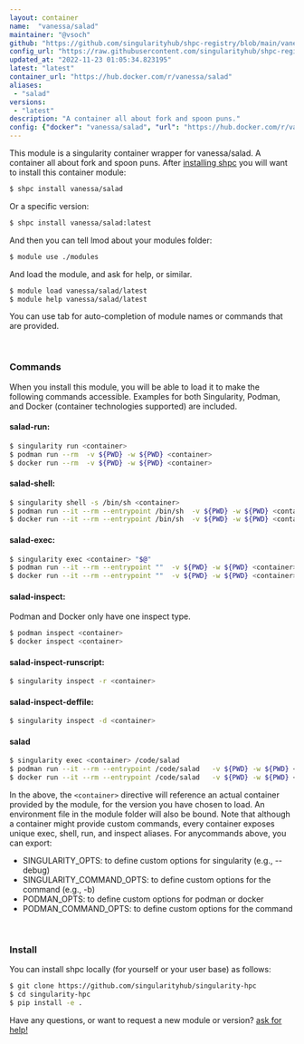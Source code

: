 ```yaml
---
layout: container
name:  "vanessa/salad"
maintainer: "@vsoch"
github: "https://github.com/singularityhub/shpc-registry/blob/main/vanessa/salad/container.yaml"
config_url: "https://raw.githubusercontent.com/singularityhub/shpc-registry/main/vanessa/salad/container.yaml"
updated_at: "2022-11-23 01:05:34.823195"
latest: "latest"
container_url: "https://hub.docker.com/r/vanessa/salad"
aliases:
 - "salad"
versions:
 - "latest"
description: "A container all about fork and spoon puns."
config: {"docker": "vanessa/salad", "url": "https://hub.docker.com/r/vanessa/salad", "maintainer": "@vsoch", "description": "A container all about fork and spoon puns.", "filter": ["^(?!.*add_github-actions).*$"], "latest": {"latest": "sha256:e8302da47e3200915c1d3a9406d9446f04da7244e4995b7135afd2b79d4f63db"}, "tags": {"latest": "sha256:e8302da47e3200915c1d3a9406d9446f04da7244e4995b7135afd2b79d4f63db"}, "aliases": {"salad": "/code/salad"}, "docker_scripts": {"fork": "docker_fork.sh"}, "singularity_scripts": {"fork": "singularity_fork.sh"}, "env": {"maintainer": "vsoch"}}
---
```


This module is a singularity container wrapper for vanessa/salad.
A container all about fork and spoon puns.
After [installing shpc](#install) you will want to install this container module:


```bash
$ shpc install vanessa/salad
```

Or a specific version:

```bash
$ shpc install vanessa/salad:latest
```

And then you can tell lmod about your modules folder:

```bash
$ module use ./modules
```

And load the module, and ask for help, or similar.

```bash
$ module load vanessa/salad/latest
$ module help vanessa/salad/latest
```

You can use tab for auto-completion of module names or commands that are provided.

<br>

### Commands

When you install this module, you will be able to load it to make the following commands accessible.
Examples for both Singularity, Podman, and Docker (container technologies supported) are included.

#### salad-run:

```bash
$ singularity run <container>
$ podman run --rm  -v ${PWD} -w ${PWD} <container>
$ docker run --rm  -v ${PWD} -w ${PWD} <container>
```

#### salad-shell:

```bash
$ singularity shell -s /bin/sh <container>
$ podman run --it --rm --entrypoint /bin/sh  -v ${PWD} -w ${PWD} <container>
$ docker run --it --rm --entrypoint /bin/sh  -v ${PWD} -w ${PWD} <container>
```

#### salad-exec:

```bash
$ singularity exec <container> "$@"
$ podman run --it --rm --entrypoint ""  -v ${PWD} -w ${PWD} <container> "$@"
$ docker run --it --rm --entrypoint ""  -v ${PWD} -w ${PWD} <container> "$@"
```

#### salad-inspect:

Podman and Docker only have one inspect type.

```bash
$ podman inspect <container>
$ docker inspect <container>
```

#### salad-inspect-runscript:

```bash
$ singularity inspect -r <container>
```

#### salad-inspect-deffile:

```bash
$ singularity inspect -d <container>
```


#### salad

```bash
$ singularity exec <container> /code/salad
$ podman run --it --rm --entrypoint /code/salad   -v ${PWD} -w ${PWD} <container> -c " $@"
$ docker run --it --rm --entrypoint /code/salad   -v ${PWD} -w ${PWD} <container> -c " $@"
```



In the above, the `<container>` directive will reference an actual container provided
by the module, for the version you have chosen to load. An environment file in the
module folder will also be bound. Note that although a container
might provide custom commands, every container exposes unique exec, shell, run, and
inspect aliases. For anycommands above, you can export:

 - SINGULARITY_OPTS: to define custom options for singularity (e.g., --debug)
 - SINGULARITY_COMMAND_OPTS: to define custom options for the command (e.g., -b)
 - PODMAN_OPTS: to define custom options for podman or docker
 - PODMAN_COMMAND_OPTS: to define custom options for the command

<br>

### Install

You can install shpc locally (for yourself or your user base) as follows:

```bash
$ git clone https://github.com/singularityhub/singularity-hpc
$ cd singularity-hpc
$ pip install -e .
```

Have any questions, or want to request a new module or version? [ask for help!](https://github.com/singularityhub/singularity-hpc/issues)